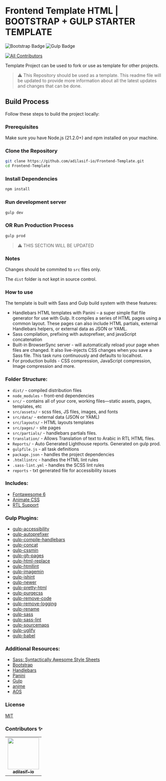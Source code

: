 # Frontend Template HTML | BOOTSTRAP + GULP STARTER TEMPLATE

![Bootstrap Badge](https://img.shields.io/badge/Bootstrap-712cf9)
![Gulp Badge](https://img.shields.io/badge/Gulp-cf4647)

<!-- ALL-CONTRIBUTORS-BADGE:START - Do not remove or modify this section -->

[![All Contributors](https://img.shields.io/badge/all_contributors-1-orange.svg)](#contributors-)

<!-- ALL-CONTRIBUTORS-BADGE:END -->

Template Project can be used to fork or use as template for other projects.

> :warning: This Repository should be used as a template.
> This readme file will be updated to provide more information about all the latest updates and changes that can be done.

## Build Process

Follow these steps to build the project locally:

### Prerequisites

Make sure you have Node.js (21.2.0+) and npm installed on your machine.

### Clone the Repository

```bash
git clone https://github.com/adilasif-io/Frontend-Template.git
cd Frontend-Template
```

### Install Dependencies

```bash
npm install
```

### Run development server

```bash
gulp dev
```

### OR Run Production Process

```bash
gulp prod
```

> :warning: THIS SECTION WILL BE UPDATED

### Notes

Changes should be commited to `src` files only.

The `dist` folder is not kept in source control.

### How to use

The template is built with Sass and Gulp build system with these features:

- Handlebars HTML templates with Panini – a super simple flat file generator for use with Gulp. It compiles a series of HTML pages using a common layout. These pages can also include HTML partials, external Handlebars helpers, or external data as JSON or YAML.
- Sass compilation, prefixing with autoprefixer, and javaScript concatenation
- Built-in BrowserSync server - will automatically reload your page when files are changed. It also live-injects CSS changes when you save a Sass file. This task runs continuously and defaults to localhost.
- For production builds - CSS compression, JavaScript compression, Image compression and more.

### Folder Structure:

- `dist/` - compiled distribution files
- `node_modules` - front-end dependencies
- `src/` - contains all of your core, working files—static assets, pages, templates, etc
- `src/assets/` - scss files, JS files, images, and fonts
- `src/data/` - external data (JSON or YAML)
- `src/layouts/` - HTML layouts templates
- `src/pages/` - site pages
- `src/partials/` - handlebars partials files.
- `translation/` - Allows Translation of text to Arabic in RTL HTML files.
- `Reports/` - Auto Generated Lighthouse reports. Generated on gulp prod.
- `gulpfile.js` - all task definitions
- `package.json` - handles the project dependencies
- `.htmllintrc` - handles the HTML lint rules
- `.sass-lint.yml` - handles the SCSS lint rules
- `reports` - txt generated file for accessibility issues

### Includes:

- [Fontawesome 6](https://fontawesome.com/)
- [Animate CSS](https://animate.style/)
- [RTL Support](https://github.com/tysonmatanich/directional-scss)

### Gulp Plugins:

- [gulp-accessibility](https://www.npmjs.com/package/gulp-accessibility)
- [gulp-autoprefixer](https://www.npmjs.com/package/gulp-autoprefixer)
- [gulp-compile-handlebars](https://www.npmjs.com/package/gulp-compile-handlebars)
- [gulp-concat](https://www.npmjs.com/package/gulp-concat)
- [gulp-cssmin](https://www.npmjs.com/package/gulp-cssmin)
- [gulp-gh-pages](https://www.npmjs.com/package/gulp-gh-pages)
- [gulp-html-replace](https://www.npmjs.com/package/gulp-html-replace)
- [gulp-htmllint](https://www.npmjs.com/package/gulp-htmllint)
- [gulp-imagemin](https://www.npmjs.com/package/gulp-imagemin)
- [gulp-jshint](https://www.npmjs.com/package/gulp-jshint)
- [gulp-newer](https://www.npmjs.com/package/gulp-newer)
- [gulp-pretty-html](https://www.npmjs.com/package/gulp-pretty-html)
- [gulp-purgecss](https://www.npmjs.com/package/gulp-purgecss)
- [gulp-remove-code](https://www.npmjs.com/package/gulp-remove-code)
- [gulp-remove-logging](https://www.npmjs.com/package/gulp-remove-logging)
- [gulp-rename](https://www.npmjs.com/package/gulp-rename)
- [gulp-sass](https://www.npmjs.com/package/gulp-sass)
- [gulp-sass-lint](https://www.npmjs.com/package/gulp-sass-lint)
- [gulp-sourcemaps](https://www.npmjs.com/package/gulp-sourcemaps)
- [gulp-uglify](https://www.npmjs.com/package/gulp-uglify)
- [gulp-babel](https://www.npmjs.com/package/gulp-babel)

### Additional Resources:

- [Sass: Syntactically Awesome Style Sheets](http://sass-lang.com/)
- [Bootstrap](https://getbootstrap.com/)
- [Handlebars](http://handlebarsjs.com/)
- [Panini](https://github.com/zurb/panini)
- [Gulp](https://gulpjs.org/getting-started)
- [anime](https://github.com/juliangarnier/anime)
- [AOS](https://github.com/michalsnik/aos/tree/v2)

### License

[MIT](LICENSE)

### Contributors ✨

<!-- ALL-CONTRIBUTORS-LIST:START - Do not remove or modify this section -->
<!-- prettier-ignore-start -->
<!-- markdownlint-disable -->
<table>
  <tr>  
    <td align="center"><a href="https://github.com/adilasif-io"><img src="https://avatars.githubusercontent.com/u/98095445?v=4" width="100px;" alt=""/><br /><sub><b>adilasif-io</b></sub></a></td>
  </tr>
</table>

<!-- markdownlint-enable -->
<!-- prettier-ignore-end -->

<!-- ALL-CONTRIBUTORS-LIST:END -->
